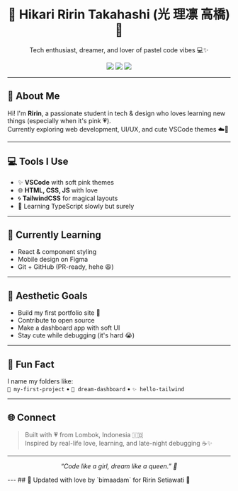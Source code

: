 <h1 align="center">🌷 Hikari Ririn Takahashi (光 理凛 高橋)  🌷</h1>

<p align="center">
  Tech enthusiast, dreamer, and lover of pastel code vibes 💻✨
</p>

<p align="center">
  <img src="https://img.shields.io/badge/Frontend%20Dev-%F0%9F%92%97-pink" />
  <img src="https://img.shields.io/badge/Learner-forever-ffb6c1" />
  <img src="https://img.shields.io/badge/Love%20coffee-%E2%98%95%EF%B8%8F-brown" />
</p>

---

## 💌 About Me
Hi! I'm **Ririn**, a passionate student in tech & design who loves learning new things (especially when it's pink 💗).  
Currently exploring web development, UI/UX, and cute VSCode themes ☁️🎀

---

## 💻 Tools I Use
- ✨ **VSCode** with soft pink themes
- 🌐 **HTML, CSS, JS** with love
- 🌀 **TailwindCSS** for magical layouts
- 📝 Learning TypeScript slowly but surely

---

## 🐣 Currently Learning
- React & component styling  
- Mobile design on Figma  
- Git + GitHub (PR-ready, hehe 😆)

---

## 🧋 Aesthetic Goals
- Build my first portfolio site 🌸  
- Contribute to open source  
- Make a dashboard app with soft UI  
- Stay cute while debugging (it's hard 😭)

---

## 🌼 Fun Fact
I name my folders like:  
`🌸 my-first-project` • `🌙 dream-dashboard` • `✨ hello-tailwind`

---

## 🌐 Connect
> Built with 💗 from Lombok, Indonesia 🇮🇩  
> Inspired by real-life love, learning, and late-night debugging ☕✨

---

<p align="center">
  <i>“Code like a girl, dream like a queen.” 👑</i>
</p>
---
## 💖 Updated with love by `bimaadam` for Ririn Setiawati 💖
